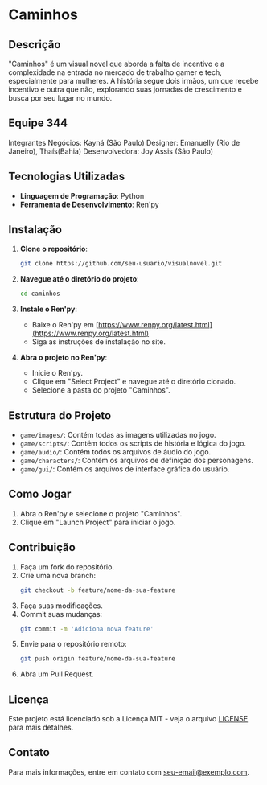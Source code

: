 # Caminhos

## Descrição

"Caminhos" é um visual novel que aborda a falta de incentivo e a complexidade na entrada no mercado de trabalho gamer e tech, especialmente para mulheres. A história segue dois irmãos, um que recebe incentivo e outra que não, explorando suas jornadas de crescimento e busca por seu lugar no mundo.

## Equipe 344
Integrantes
Negócios: Kayná (São Paulo)
Designer: Emanuelly (Rio de Janeiro), Thaís(Bahia)
Desenvolvedora: Joy Assis (São Paulo)
## Tecnologias Utilizadas

- **Linguagem de Programação**: Python
- **Ferramenta de Desenvolvimento**: Ren'py

## Instalação

1. **Clone o repositório**:
    ```bash
    git clone https://github.com/seu-usuario/visualnovel.git
    ```

2. **Navegue até o diretório do projeto**:
    ```bash
    cd caminhos
    ```

3. **Instale o Ren'py**:
    - Baixe o Ren'py em [https://www.renpy.org/latest.html](https://www.renpy.org/latest.html)
    - Siga as instruções de instalação no site.

4. **Abra o projeto no Ren'py**:
    - Inicie o Ren'py.
    - Clique em "Select Project" e navegue até o diretório clonado.
    - Selecione a pasta do projeto "Caminhos".

## Estrutura do Projeto

- `game/images/`: Contém todas as imagens utilizadas no jogo.
- `game/scripts/`: Contém todos os scripts de história e lógica do jogo.
- `game/audio/`: Contém todos os arquivos de áudio do jogo.
- `game/characters/`: Contém os arquivos de definição dos personagens.
- `game/gui/`: Contém os arquivos de interface gráfica do usuário.

## Como Jogar

1. Abra o Ren'py e selecione o projeto "Caminhos".
2. Clique em "Launch Project" para iniciar o jogo.

## Contribuição

1. Faça um fork do repositório.
2. Crie uma nova branch:
    ```bash
    git checkout -b feature/nome-da-sua-feature
    ```
3. Faça suas modificações.
4. Commit suas mudanças:
    ```bash
    git commit -m 'Adiciona nova feature'
    ```
5. Envie para o repositório remoto:
    ```bash
    git push origin feature/nome-da-sua-feature
    ```
6. Abra um Pull Request.

## Licença

Este projeto está licenciado sob a Licença MIT - veja o arquivo [LICENSE](LICENSE) para mais detalhes.

## Contato

Para mais informações, entre em contato com [seu-email@exemplo.com](mailto:seu-email@exemplo.com).

